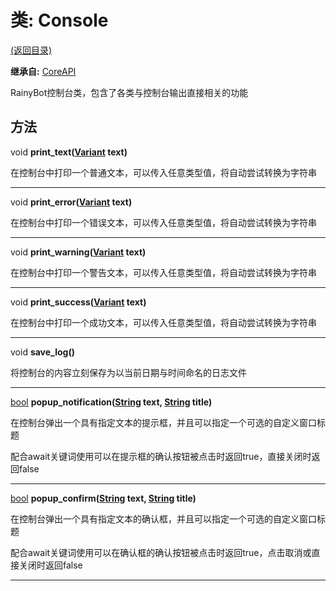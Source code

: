 # 类: Console  
[(返回目录)](README.md)  
  
**继承自:** [CoreAPI](CoreAPI.md)  
  
RainyBot控制台类，包含了各类与控制台输出直接相关的功能  
  
## 方法 
  
void **print_text([Variant](https://docs.godotengine.org/en/latest/classes/class_variant.html) text)**  
  
在控制台中打印一个普通文本，可以传入任意类型值，将自动尝试转换为字符串  
  
---  
  
void **print_error([Variant](https://docs.godotengine.org/en/latest/classes/class_variant.html) text)**  
  
在控制台中打印一个错误文本，可以传入任意类型值，将自动尝试转换为字符串  
  
---  
  
void **print_warning([Variant](https://docs.godotengine.org/en/latest/classes/class_variant.html) text)**  
  
在控制台中打印一个警告文本，可以传入任意类型值，将自动尝试转换为字符串  
  
---  
  
void **print_success([Variant](https://docs.godotengine.org/en/latest/classes/class_variant.html) text)**  
  
在控制台中打印一个成功文本，可以传入任意类型值，将自动尝试转换为字符串  
  
---  
  
void **save_log()**  
  
将控制台的内容立刻保存为以当前日期与时间命名的日志文件  
  
---  
  
[bool](https://docs.godotengine.org/en/latest/classes/class_bool.html) **popup_notification([String](https://docs.godotengine.org/en/latest/classes/class_string.html) text, [String](https://docs.godotengine.org/en/latest/classes/class_string.html) title)**  
  
在控制台弹出一个具有指定文本的提示框，并且可以指定一个可选的自定义窗口标题   
  
配合await关键词使用可以在提示框的确认按钮被点击时返回true，直接关闭时返回false  
  
---  
  
[bool](https://docs.godotengine.org/en/latest/classes/class_bool.html) **popup_confirm([String](https://docs.godotengine.org/en/latest/classes/class_string.html) text, [String](https://docs.godotengine.org/en/latest/classes/class_string.html) title)**  
  
在控制台弹出一个具有指定文本的确认框，并且可以指定一个可选的自定义窗口标题   
  
配合await关键词使用可以在确认框的确认按钮被点击时返回true，点击取消或直接关闭时返回false  
  
---  
  

